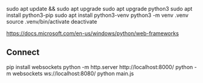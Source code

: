 sudo apt update && sudo apt upgrade
sudo apt upgrade python3
sudo apt install python3-pip
sudo apt install python3-venv
python3 -m venv .venv
source .venv/bin/activate
deactivate

https://docs.microsoft.com/en-us/windows/python/web-frameworks

## Connect

pip install websockets
python -m http.server
http://localhost:8000/
python -m websockets ws://localhost:8080/
python main.js